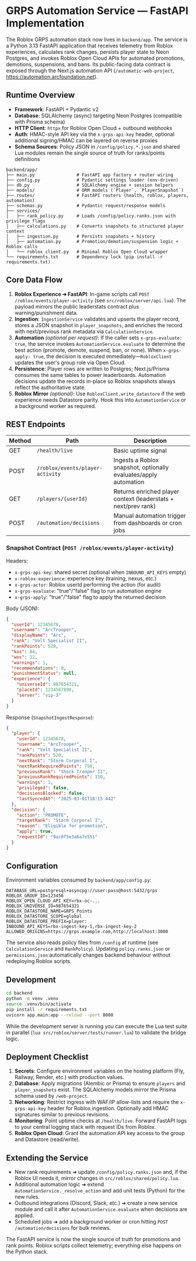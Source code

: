 # GRPS Automation Service — FastAPI Implementation

The Roblox GRPS automation stack now lives in `backend/app`. The service is a
Python 3.13 FastAPI application that receives telemetry from Roblox experiences,
calculates rank changes, persists player state to Neon Postgres, and invokes
Roblox Open Cloud APIs for automated promotions, demotions, suspensions, and
bans. Its public-facing data contract is exposed through the Next.js automation
API (`/automatic-web-project`, https://automation.arcfoundation.net).

## Runtime Overview

- **Framework**: FastAPI + Pydantic v2
- **Database**: SQLAlchemy (async) targeting Neon Postgres (compatible with Prisma schema)
- **HTTP Client**: `httpx` for Roblox Open Cloud + outbound webhooks
- **Auth**: HMAC-style API key via the `x-grps-api-key` header, optional
  additional signing/HMAC can be layered on reverse proxies
- **Schema Sources**: Policy JSON in `/config/policy.*.json` and shared Lua
  modules remain the single source of truth for ranks/points definitions

```
backend/app/
├── main.py                # FastAPI app factory + router wiring
├── config.py              # Pydantic settings loader (env-driven)
├── db.py                  # SQLAlchemy engine + session helpers
├── models/                # ORM models (`Player`, `PlayerSnapshot`)
├── routes/                # FastAPI routers (health, roblox, players, automation)
├── schemas.py             # Pydantic request/response models
├── services/
│   ├── rank_policy.py     # Loads /config/policy.ranks.json with privilege flags
│   ├── calculations.py    # Converts snapshots to structured player context
│   ├── ingestion.py       # Persists snapshots + history
│   ├── automation.py      # Promotion/demotion/suspension logic + Roblox calls
│   └── roblox_client.py   # Minimal Roblox Open Cloud wrapper
└── requirements.txt       # Dependency lock (pip install -r requirements.txt)
```

## Core Data Flow

1. **Roblox Experience ➜ FastAPI**: In-game scripts call
   `POST /roblox/events/player-activity` (see `src/roblox/server/api.lua`). The
   payload mirrors the public leaderstats contract plus warning/punishment data.
2. **Ingestion**: `IngestionService` validates and upserts the player record,
   stores a JSON snapshot in `player_snapshots`, and enriches the record with
   next/previous rank metadata via `CalculationService`.
3. **Automation** *(optional per request)*: If the caller sets
   `x-grps-evaluate: true`, the service invokes `AutomationService.evaluate` to
   determine the best action (promote, demote, suspend, ban, or none). When
   `x-grps-apply: true`, the decision is executed immediately—`RobloxClient`
   updates the user's group role via Open Cloud.
4. **Persistence**: Player rows are written to Postgres; Next.js/Prisma consumes
   the same tables to power leaderboards. Automation decisions update the
   records in-place so Roblox snapshots always reflect the authoritative state.
5. **Roblox Mirror** *(optional)*: Use `RobloxClient.write_datastore` if the web
   experience needs Datastore parity. Hook this into `AutomationService` or a
   background worker as required.

## REST Endpoints

| Method | Path                                   | Description |
| ------ | -------------------------------------- | ----------- |
| GET    | `/health/live`                         | Basic uptime signal |
| POST   | `/roblox/events/player-activity`       | Ingests a Roblox snapshot, optionally evaluates/apply automation |
| GET    | `/players/{userId}`                    | Returns enriched player context (leaderstats + next/prev rank) |
| POST   | `/automation/decisions`                | Manual automation trigger from dashboards or cron jobs |

### Snapshot Contract (`POST /roblox/events/player-activity`)

Headers:

- `x-grps-api-key`: shared secret (optional when `INBOUND_API_KEYS` empty)
- `x-roblox-experience`: experience key (training, nexus, etc.)
- `x-grps-actor`: Roblox userId performing the action (for audit)
- `x-grps-evaluate`: "true"/"false" flag to run automation engine
- `x-grps-apply`: "true"/"false" flag to apply the returned decision

Body (JSON):

```json
{
  "userId": 12345678,
  "username": "ArcTrooper",
  "displayName": "Arc",
  "rank": "Volt Specialist II",
  "rankPoints": 520,
  "kos": 84,
  "wos": 12,
  "warnings": 1,
  "recommendations": 0,
  "punishmentStatus": null,
  "experience": {
    "universeId": 987654321,
    "placeId": 1234567890,
    "server": "vip-3"
  }
}
```
Response (`SnapshotIngestResponse`):

```json
{
  "player": {
    "userId": 12345678,
    "username": "ArcTrooper",
    "rank": "Volt Specialist II",
    "rankPoints": 520,
    "nextRank": "Storm Corporal I",
    "nextRankRequiredPoints": 750,
    "previousRank": "Shock Trooper II",
    "previousRankRequiredPoints": 150,
    "warnings": 1,
    "privileged": false,
    "decisionsBlocked": false,
    "lastSyncedAt": "2025-03-01T18:15:44Z"
  },
  "decision": {
    "action": "PROMOTE",
    "targetRank": "Storm Corporal I",
    "reason": "Eligible for promotion",
    "apply": true,
    "requestId": "9ac0f5e3a6a7e551"
  }
}
```

## Configuration

Environment variables consumed by `backend/app/config.py`:

```
DATABASE_URL=postgresql+asyncpg://user:pass@host:5432/grps
ROBLOX_GROUP_ID=123456
ROBLOX_OPEN_CLOUD_API_KEY=rbx-oc-...
ROBLOX_UNIVERSE_ID=987654321
ROBLOX_DATASTORE_NAME=GRPS_Points
ROBLOX_DATASTORE_SCOPE=global
ROBLOX_DATASTORE_PREFIX=player:
INBOUND_API_KEYS=rbx-ingest-key-1,rbx-ingest-key-2
ALLOWED_ORIGINS=https://grps.example.com,http://localhost:3000
```

The service also reads policy files from `/config` at runtime (see
`CalculationService` and `RankPolicy`). Updating `policy.ranks.json` or
`permissions.json` automatically changes backend behaviour without redeploying
Roblox scripts.

## Development

```bash
cd backend
python -m venv .venv
source .venv/bin/activate
pip install -r requirements.txt
uvicorn app.main:app --reload --port 8080
```

While the development server is running you can execute the Lua test suite in
parallel (`lua src/roblox/server/tests/runner.lua`) to validate the bridge logic.

## Deployment Checklist

1. **Secrets**: Configure environment variables on the hosting platform (Fly,
   Railway, Render, etc.) with production values.
2. **Database**: Apply migrations (Alembic or Prisma) to ensure `players` and
   `player_snapshots` exist. The SQLAlchemy models mirror the Prisma schema used
   by `/web-project`.
3. **Networking**: Restrict ingress with WAF/IP allow-lists and require the
   `x-grps-api-key` header for Roblox ingestion. Optionally add HMAC signatures
   similar to previous revisions.
4. **Monitoring**: Point uptime checks at `/health/live`. Forward FastAPI logs
   to your central logging stack with request IDs from Roblox.
5. **Roblox Open Cloud**: Grant the automation API key access to the group and
   Datastore (read/write).

## Extending the Service

- New rank requirements ➜ update `/config/policy.ranks.json` and, if the Roblox
  UI needs it, mirror changes in `src/roblox/shared/policy.lua`.
- Additional automation logic ➜ extend `AutomationService._resolve_action` and
  add unit tests (Python) for the new rules.
- Outbound integrations (Discord, Slack, etc.) ➜ create a new service module and
  call it after `AutomationService.evaluate` when decisions are applied.
- Scheduled jobs ➜ add a background worker or cron hitting
  `POST /automation/decisions` for bulk reviews.

The FastAPI service is now the single source of truth for promotions and rank
points. Roblox scripts collect telemetry; everything else happens on the Python
stack.
